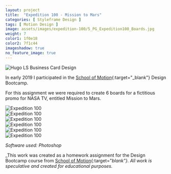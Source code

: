 ```yaml
---
layout: project
title:  "Expedition 100 - Mission to Mars"
categories: [ Styleframe Design ]
tags: [ Motion Design ]
image: assets/images/expedition-100/5_PG_Expedition100_Boards.jpg
weight: 7
color1: 1f0e18
color2: 7f1c44
imageshadow: true
no_feature_image: true
---
```


<div class="my-5 extended d-none">
        <img class="featured-image image-shadow " src="{{ site.baseurl }}/assets/images/All_PG_Expedition100_Boards.jpg" alt="Hugo LS Business Card Design">
</div>

In early 2019 I participated in the [School of Motion](https://schoolofmotion.com){:target="_blank"} Design Bootcamp.

For this assignment we were required to create 6 boards for a fictitious promo for NASA TV, entitled Mission to Mars.

<div class="my-5 extended">
        <img class="featured-image image-shadow " src="{{ site.baseurl }}/assets/images/expedition-100/1_PG_Expedition100_Boards.jpg" alt="Expedition 100">
</div>
<div class="my-5 extended">
        <img class="featured-image image-shadow " src="{{ site.baseurl }}/assets/images/expedition-100/2_PG_Expedition100_Boards.jpg" alt="Expedition 100">
</div>
<div class="my-5 extended">
        <img class="featured-image image-shadow " src="{{ site.baseurl }}/assets/images/expedition-100/3_PG_Expedition100_Boards.jpg" alt="Expedition 100">
</div>
<div class="my-5 extended">
        <img class="featured-image image-shadow " src="{{ site.baseurl }}/assets/images/expedition-100/4_PG_Expedition100_Boards.jpg" alt="Expedition 100">
</div>
<div class="my-5 extended">
        <img class="featured-image image-shadow " src="{{ site.baseurl }}/assets/images/expedition-100/5_PG_Expedition100_Boards.jpg" alt="Expedition 100">
</div>
<div class="my-5 extended">
        <img class="featured-image image-shadow " src="{{ site.baseurl }}/assets/images/expedition-100/6_PG_Expedition100_Boards.jpg" alt="Expedition 100">
</div>

_Software used: Photoshop_

_This work was created as a homework assignment for the Design Bootcamp course from [School of Motion](https://schoolofmotion.com){:target="_blank"}. All work is speculative and created for educational purposes._
